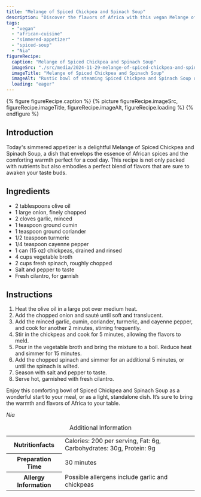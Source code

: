 ```yaml
---
title: "Melange of Spiced Chickpea and Spinach Soup"
description: "Discover the flavors of Africa with this vegan Melange of Spiced Chickpea and Spinach Soup. Perfect as an appetizer or a light meal!"
tags:
  - "vegan"
  - "african-cuisine"
  - "simmered-appetizer"
  - "spiced-soup"
  - "Nia"
figureRecipe: 
  caption: "Melange of Spiced Chickpea and Spinach Soup"
  imageSrc: "./src/media/2024-11-29-melange-of-spiced-chickpea-and-spinach-soup-6016.png"
  imageTitle: "Melange of Spiced Chickpea and Spinach Soup"
  imageAlt: "Rustic bowl of steaming Spiced Chickpea and Spinach Soup on a dark wood table, with a white napkin and wooden spoon."
  loading: "eager"
---
```


{% figure figureRecipe.caption %}
{% picture figureRecipe.imageSrc, figureRecipe.imageTitle, figureRecipe.imageAlt, figureRecipe.loading %}
{% endfigure %}

## Introduction

Today's simmered appetizer is a delightful Melange of Spiced Chickpea and Spinach Soup, a dish that envelops the essence of African spices and the comforting warmth perfect for a cool day. This recipe is not only packed with nutrients but also embodies a perfect blend of flavors that are sure to awaken your taste buds.

## Ingredients

- 2 tablespoons olive oil
- 1 large onion, finely chopped
- 2 cloves garlic, minced
- 1 teaspoon ground cumin
- 1 teaspoon ground coriander
- 1/2 teaspoon turmeric
- 1/4 teaspoon cayenne pepper
- 1 can (15 oz) chickpeas, drained and rinsed
- 4 cups vegetable broth
- 2 cups fresh spinach, roughly chopped
- Salt and pepper to taste
- Fresh cilantro, for garnish

## Instructions

1. Heat the olive oil in a large pot over medium heat.
2. Add the chopped onion and sauté until soft and translucent.
3. Add the minced garlic, cumin, coriander, turmeric, and cayenne pepper, and cook for another 2 minutes, stirring frequently.
4. Stir in the chickpeas and cook for 5 minutes, allowing the flavors to meld.
5. Pour in the vegetable broth and bring the mixture to a boil. Reduce heat and simmer for 15 minutes.
6. Add the chopped spinach and simmer for an additional 5 minutes, or until the spinach is wilted.
7. Season with salt and pepper to taste.
8. Serve hot, garnished with fresh cilantro.

Enjoy this comforting bowl of Spiced Chickpea and Spinach Soup as a wonderful start to your meal, or as a light, standalone dish. It’s sure to bring the warmth and flavors of Africa to your table.

*Nia*

<table><caption class='sr-only'>Additional Information</caption><tr><th>Nutritionfacts</th><td>Calories: 200 per serving, Fat: 6g, Carbohydrates: 30g, Protein: 9g&nbsp;</td></tr><tr><th>Preparation Time</th><td>30 minutes&nbsp;</td></tr><tr><th>Allergy Information</th><td>Possible allergens include garlic and chickpeas&nbsp;</td></tr></table>

